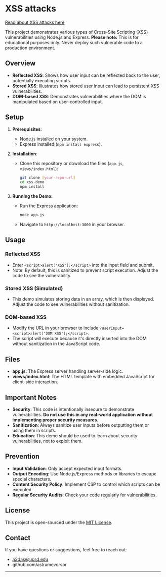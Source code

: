 # XSS attacks
[Read about XSS attacks here](https://owasp.org/www-community/attacks/xss/)

This project demonstrates various types of Cross-Site Scripting (XSS) vulnerabilities using Node.js and Express. **Please note:** This is for educational purposes only. Never deploy such vulnerable code to a production environment.

## Overview

- **Reflected XSS**: Shows how user input can be reflected back to the user, potentially executing scripts.
- **Stored XSS**: Illustrates how stored user input can lead to persistent XSS vulnerabilities.
- **DOM-based XSS**: Demonstrates vulnerabilities where the DOM is manipulated based on user-controlled input.

## Setup

1. **Prerequisites**:
   - Node.js installed on your system.
   - Express installed (`npm install express`).

2. **Installation**:
   - Clone this repository or download the files (`app.js`, `views/index.html`):
     ```sh
     git clone [your-repo-url]
     cd xss-demo
     npm install
     ```

3. **Running the Demo**:
   - Run the Express application:
     ```sh
     node app.js
     ```
   - Navigate to `http://localhost:3000` in your browser.

## Usage

### Reflected XSS
- Enter `<script>alert('XSS');</script>` into the input field and submit. 
- Note: By default, this is sanitized to prevent script execution. Adjust the code to see the vulnerability.

### Stored XSS (Simulated)
- This demo simulates storing data in an array, which is then displayed. Adjust the code to see vulnerabilities without sanitization.

### DOM-based XSS
- Modify the URL in your browser to include `?userInput=<script>alert('DOM XSS');</script>`. 
- The script will execute because it's directly inserted into the DOM without sanitization in the JavaScript code.

## Files

- **app.js**: The Express server handling server-side logic.
- **views/index.html**: The HTML template with embedded JavaScript for client-side interaction.

## Important Notes

- **Security**: This code is intentionally insecure to demonstrate vulnerabilities. **Do not use this in any real-world application without implementing proper security measures.**
- **Sanitization**: Always sanitize user inputs before outputting them or using them in scripts.
- **Education**: This demo should be used to learn about security vulnerabilities, not to exploit them.

## Prevention

- **Input Validation**: Only accept expected input formats.
- **Output Encoding**: Use Node.js/Express methods or libraries to escape special characters.
- **Content Security Policy**: Implement CSP to control which scripts can be executed.
- **Regular Security Audits**: Check your code regularly for vulnerabilities.

## License

This project is open-sourced under the [MIT License](LICENSE).

## Contact

If you have questions or suggestions, feel free to reach out:

- a3das@ucsd.edu
- github.com/astrumevorsor

---
